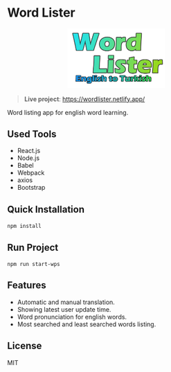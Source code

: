 # Word Lister
<p align="center">
  <img src="./logo.png" width="45%"/> 
</p>

> **Live project**: https://wordlister.netlify.app/

Word listing app for english word learning.

## Used Tools
- React.js
- Node.js
- Babel
- Webpack
- axios
- Bootstrap

## Quick Installation
```
npm install
```
## Run Project
```
npm run start-wps
```

## Features
- Automatic and manual translation.
- Showing latest user update time.
- Word pronunciation for english words.
- Most searched and least searched words listing.

## License
MIT

